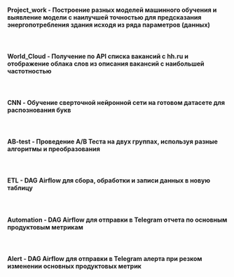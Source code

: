 #### Project_work - Построение разных моделей машинного обучения и выявление модели с наилучшей точностью для предсказания энергопотребления здания исходя из ряда параметров (данных)

<br/>  

#### World_Cloud - Получение по API списка вакансий с hh.ru и отображение облака слов из описания вакансий с наибольшей частотностью

<br/>

#### CNN - Обучение сверточной нейронной сети на готовом датасете для распознования букв

<br/>

#### AB-test - Проведение А/В Теста на двух группах, используя разные алгоритмы и преобразования

<br/>

#### ETL - DAG Airflow для сбора, обработки и записи данных в новую таблицу

<br/>

#### Automation - DAG Airflow для отправки в Telegram отчета по основным продуктовым метрикам

<br/>

#### Alert - DAG Airflow для отправки в Telegram алерта при резком изменении основных продуктовых метрик
